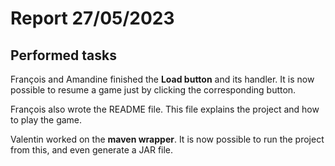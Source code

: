# Report 27/05/2023

## Performed tasks

François and Amandine finished the __Load button__ and its handler. It is now possible to resume a game just by clicking the corresponding button.

François also wrote the README file. This file explains the project and how to play the game.

Valentin worked on the __maven wrapper__. It is now possible to run the project from this, and even generate a JAR file.
